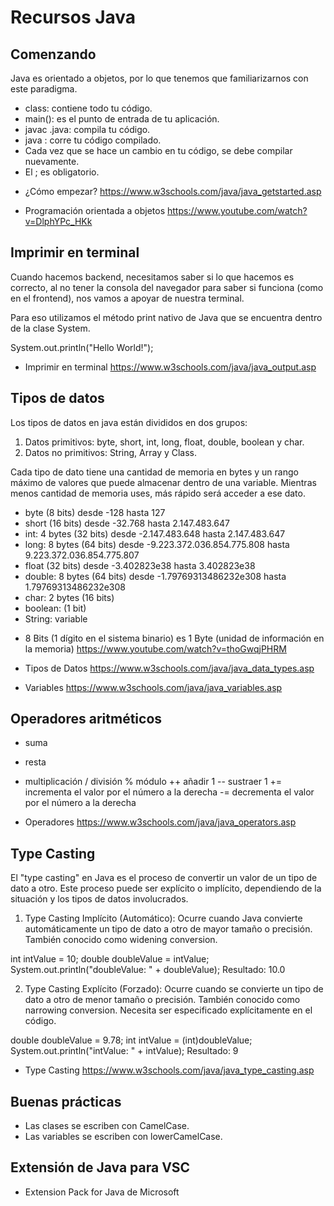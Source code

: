 # Recursos Java 

## Comenzando

Java es orientado a objetos, por lo que tenemos que familiarizarnos con este paradigma.

- class: contiene todo tu código. 
- main(): es el punto de entrada de tu aplicación.
- javac <file-name>.java: compila tu código.
- java <file-name>: corre tu código compilado.
- Cada vez que se hace un cambio en tu código, se debe compilar nuevamente.
- El ; es obligatorio.

* ¿Cómo empezar?
https://www.w3schools.com/java/java_getstarted.asp

* Programación orientada a objetos
https://www.youtube.com/watch?v=DlphYPc_HKk


## Imprimir en terminal

Cuando hacemos backend, necesitamos saber si lo que hacemos es correcto, al no tener la consola del navegador para saber si funciona (como en el frontend), nos vamos a apoyar de nuestra terminal. 

Para eso utilizamos el método print nativo de Java que se encuentra dentro de la clase System.

System.out.println("Hello World!");

* Imprimir en terminal
https://www.w3schools.com/java/java_output.asp


## Tipos de datos

Los tipos de datos en java están divididos en dos grupos:

1. Datos primitivos: byte, short, int, long, float, double, boolean y char.
2. Datos no primitivos: String, Array y Class.

Cada tipo de dato tiene una cantidad de memoria en bytes y un rango máximo de valores que puede almacenar dentro de una variable. Mientras menos cantidad de memoria uses, más rápido será acceder a ese dato.

- byte (8 bits) desde -128 hasta 127
- short (16 bits) desde -32.768 hasta 2.147.483.647
- int: 4 bytes (32 bits) desde -2.147.483.648 hasta 2.147.483.647
- long: 8 bytes (64 bits) desde -9.223.372.036.854.775.808 hasta 9.223.372.036.854.775.807
- float (32 bits) desde -3.402823e38 hasta 3.402823e38
- double: 8 bytes (64 bits) desde -1.79769313486232e308 hasta 1.79769313486232e308
- char: 2 bytes (16 bits)
- boolean: (1 bit)
- String: variable

* 8 Bits (1 dígito en el sistema binario) es 1 Byte (unidad de información en la memoria)
https://www.youtube.com/watch?v=thoGwqjPHRM

* Tipos de Datos
https://www.w3schools.com/java/java_data_types.asp

* Variables
https://www.w3schools.com/java/java_variables.asp


## Operadores aritméticos

+ suma
- resta
* multiplicación
/ división
% módulo
++ añadir 1
-- sustraer 1
+= incrementa el valor por el número a la derecha
-= decrementa el valor por el número a la derecha

* Operadores
https://www.w3schools.com/java/java_operators.asp


## Type Casting

El "type casting" en Java es el proceso de convertir un valor de un tipo de dato a otro. Este proceso puede ser explícito o implícito, dependiendo de la situación y los tipos de datos involucrados.

1. Type Casting Implícito (Automático):
Ocurre cuando Java convierte automáticamente un tipo de dato a otro de mayor tamaño o precisión. También conocido como widening conversion.

int intValue = 10;
double doubleValue = intValue;
System.out.println("doubleValue: " + doubleValue);
Resultado: 10.0

2. Type Casting Explícito (Forzado):
Ocurre cuando se convierte un tipo de dato a otro de menor tamaño o precisión. También conocido como narrowing conversion. Necesita ser especificado explícitamente en el código.

double doubleValue = 9.78;
int intValue = (int)doubleValue;
System.out.println("intValue: " + intValue); 
Resultado: 9

* Type Casting
https://www.w3schools.com/java/java_type_casting.asp


## Buenas prácticas

- Las clases se escriben con CamelCase.
- Las variables se escriben con lowerCamelCase.


## Extensión de Java para VSC

- Extension Pack for Java de Microsoft





